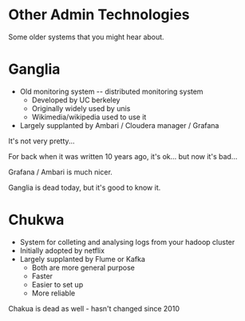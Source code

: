 # Other Admin Technologies

Some older systems that you might hear about.

# Ganglia

* Old monitoring system -- distributed monitoring system
    - Developed by UC berkeley
    - Originally widely used by unis
    - Wikimedia/wikipedia used to use it
* Largely supplanted by Ambari / Cloudera manager / Grafana

It's not very pretty...

For back when it was written 10 years ago, it's ok... but now it's bad...

Grafana / Ambari is much nicer.

Ganglia is dead today, but it's good to know it.

# Chukwa

* System for colleting and analysing logs from your hadoop cluster
* Initially adopted by netflix
* Largely supplanted by Flume or Kafka
    - Both are more general purpose
    - Faster
    - Easier to set up
    - More reliable

Chakua is dead as well - hasn't changed since 2010 